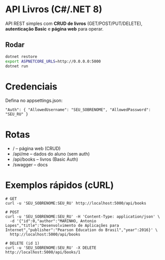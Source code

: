 # API Livros (C#/.NET 8)

API REST simples com **CRUD de livros** (GET/POST/PUT/DELETE), **autenticação Basic** e **página web** para operar.

## Rodar
```bash
dotnet restore
export ASPNETCORE_URLS=http://0.0.0.0:5000
dotnet run
```

# Credenciais

Defina no appsettings.json:
```
"Auth": { "AllowedUsername": "SEU_SOBRENOME", "AllowedPassword": "SEU_RU" }
```

# Rotas

* / – página web (CRUD)
* /api/me – dados do aluno (sem auth)
* /api/books – livros (Basic Auth)
* /swagger – docs

# Exemplos rápidos (cURL)
```
# GET
curl -u 'SEU_SOBRENOME:SEU_RU' http://localhost:5000/api/books

# POST
curl -u 'SEU_SOBRENOME:SEU_RU' -H 'Content-Type: application/json' \
  -d '{"id":0,"author":"MARINHO, Antonio Lopes","title":"Desenvolvimento de Aplicações para Internet","publisher":"Pearson Education do Brasil","year":2016}' \
  http://localhost:5000/api/books

# DELETE (id 1)
curl -u 'SEU_SOBRENOME:SEU_RU' -X DELETE http://localhost:5000/api/books/1
```
